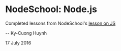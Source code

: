 # NodeSchool: Node.js

Completed lessons from NodeSchool's [lesson on JS](https://www.github.com/workshopper/learnyounode)

-- Ky-Cuong Huynh

   17 July 2016
